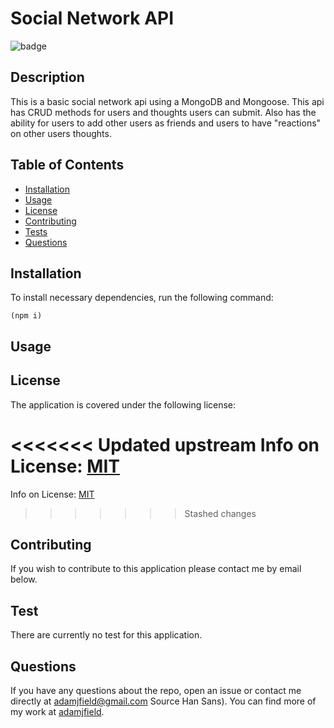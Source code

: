 
  # Social Network API

  
  ![badge](https://img.shields.io/badge/license-MIT-blue)
    

  ## Description

  This is a basic social network api using a MongoDB and Mongoose. This api has CRUD methods for users and thoughts users can submit. Also has the ability for users to add other users as friends and users to have "reactions" on other users thoughts. 

  ## Table of Contents

  * [Installation](#installation)
  * [Usage](#usage)
  * [License](#license)
  * [Contributing](#contributing)
  * [Tests](#tests)
  * [Questions](#questions)
  
  <a class="installation"></a>
  ## Installation

  To install necessary dependencies, run the following command:
    
    (npm i)

  <a class="usage"></a>
  ## Usage

  


  <a class="license"></a>
  ## License

  The application is covered under the following license:

  
<<<<<<< Updated upstream
  Info on License: [MIT](https://choosealicense.com/licenses/MIT)
=======
  Info on License: [MIT](https://choosealicense.com/licenses/mit)
>>>>>>> Stashed changes
    
  


  <a class="contributing"></a>
  ## Contributing

  If you wish to contribute to this application please contact me by email below.

  <a class="tests"></a>
  ## Test
    
  There are currently no test for this application.

  <a class="questions"></a>
  ## Questions

  If you have any questions about the repo, open an issue or contact me directly at [adamjfield@gmail.com](mailto:adamjfield@gmail.com) Source Han Sans). You can find more of my work at [adamjfield](https://github.com/undefined).
